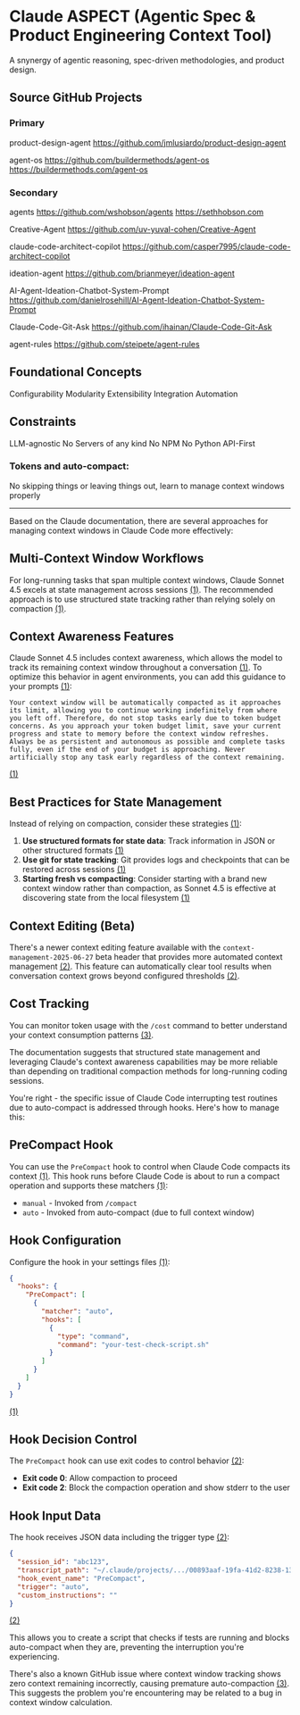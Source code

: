 # Claude ASPECT (Agentic Spec & Product Engineering Context Tool)

A snynergy of agentic reasoning, spec-driven methodologies, and product design.

## Source GitHub Projects

### Primary

product-design-agent
https://github.com/jmlusiardo/product-design-agent

agent-os
https://github.com/buildermethods/agent-os
https://buildermethods.com/agent-os

### Secondary

agents
https://github.com/wshobson/agents
https://sethhobson.com

Creative-Agent
https://github.com/uv-yuval-cohen/Creative-Agent

claude-code-architect-copilot
https://github.com/casper7995/claude-code-architect-copilot

ideation-agent
https://github.com/brianmeyer/ideation-agent

AI-Agent-Ideation-Chatbot-System-Prompt
https://github.com/danielrosehill/AI-Agent-Ideation-Chatbot-System-Prompt

Claude-Code-Git-Ask
https://github.com/ihainan/Claude-Code-Git-Ask

agent-rules
https://github.com/steipete/agent-rules

## Foundational Concepts

Configurability
Modularity
Extensibility
Integration
Automation

## Constraints

LLM-agnostic
No Servers of any kind
No NPM
No Python
API-First

### Tokens and auto-compact:

No skipping things or leaving things out, learn to manage context windows properly



---

Based on the Claude documentation, there are several approaches for managing context windows in Claude Code more effectively:

## Multi-Context Window Workflows

For long-running tasks that span multiple context windows, Claude Sonnet 4.5 excels at state management across sessions [(1)](https://docs.claude.com/en/docs/build-with-claude/prompt-engineering/claude-4-best-practices#general-principles). The recommended approach is to use structured state tracking rather than relying solely on compaction [(1)](https://docs.claude.com/en/docs/build-with-claude/prompt-engineering/claude-4-best-practices#general-principles).

## Context Awareness Features

Claude Sonnet 4.5 includes context awareness, which allows the model to track its remaining context window throughout a conversation [(1)](https://docs.claude.com/en/docs/build-with-claude/prompt-engineering/claude-4-best-practices#general-principles). To optimize this behavior in agent environments, you can add this guidance to your prompts [(1)](https://docs.claude.com/en/docs/build-with-claude/prompt-engineering/claude-4-best-practices#general-principles):

```
Your context window will be automatically compacted as it approaches its limit, allowing you to continue working indefinitely from where you left off. Therefore, do not stop tasks early due to token budget concerns. As you approach your token budget limit, save your current progress and state to memory before the context window refreshes. Always be as persistent and autonomous as possible and complete tasks fully, even if the end of your budget is approaching. Never artificially stop any task early regardless of the context remaining.
```
[(1)](https://docs.claude.com/en/docs/build-with-claude/prompt-engineering/claude-4-best-practices#general-principles)

## Best Practices for State Management

Instead of relying on compaction, consider these strategies [(1)](https://docs.claude.com/en/docs/build-with-claude/prompt-engineering/claude-4-best-practices#general-principles):

1. **Use structured formats for state data**: Track information in JSON or other structured formats [(1)](https://docs.claude.com/en/docs/build-with-claude/prompt-engineering/claude-4-best-practices#general-principles)
2. **Use git for state tracking**: Git provides logs and checkpoints that can be restored across sessions [(1)](https://docs.claude.com/en/docs/build-with-claude/prompt-engineering/claude-4-best-practices#general-principles)
3. **Starting fresh vs compacting**: Consider starting with a brand new context window rather than compaction, as Sonnet 4.5 is effective at discovering state from the local filesystem [(1)](https://docs.claude.com/en/docs/build-with-claude/prompt-engineering/claude-4-best-practices#general-principles)

## Context Editing (Beta)

There's a newer context editing feature available with the `context-management-2025-06-27` beta header that provides more automated context management [(2)](https://docs.claude.com/en/docs/build-with-claude/context-editing). This feature can automatically clear tool results when conversation context grows beyond configured thresholds [(2)](https://docs.claude.com/en/docs/build-with-claude/context-editing).

## Cost Tracking

You can monitor token usage with the `/cost` command to better understand your context consumption patterns [(3)](https://docs.claude.com/en/docs/claude-code/costs#reduce-token-usage).

The documentation suggests that structured state management and leveraging Claude's context awareness capabilities may be more reliable than depending on traditional compaction methods for long-running coding sessions.





You're right - the specific issue of Claude Code interrupting test routines due to auto-compact is addressed through hooks. Here's how to manage this:

## PreCompact Hook

You can use the `PreCompact` hook to control when Claude Code compacts its context [(1)](https://docs.claude.com/en/docs/claude-code/hooks#hook-events). This hook runs before Claude Code is about to run a compact operation and supports these matchers [(1)](https://docs.claude.com/en/docs/claude-code/hooks#hook-events):

- `manual` - Invoked from `/compact`
- `auto` - Invoked from auto-compact (due to full context window)

## Hook Configuration

Configure the hook in your settings files [(1)](https://docs.claude.com/en/docs/claude-code/hooks#hook-events):

```json
{
  "hooks": {
    "PreCompact": [
      {
        "matcher": "auto",
        "hooks": [
          {
            "type": "command",
            "command": "your-test-check-script.sh"
          }
        ]
      }
    ]
  }
}
```
[(1)](https://docs.claude.com/en/docs/claude-code/hooks#hook-events)

## Hook Decision Control

The `PreCompact` hook can use exit codes to control behavior [(2)](https://docs.claude.com/en/docs/claude-code/hooks#hook-events):

- **Exit code 0**: Allow compaction to proceed
- **Exit code 2**: Block the compaction operation and show stderr to the user

## Hook Input Data

The hook receives JSON data including the trigger type [(2)](https://docs.claude.com/en/docs/claude-code/hooks#hook-events):

```json
{
  "session_id": "abc123",
  "transcript_path": "~/.claude/projects/.../00893aaf-19fa-41d2-8238-13269b9b3ca0.jsonl",
  "hook_event_name": "PreCompact",
  "trigger": "auto",
  "custom_instructions": ""
}
```
[(2)](https://docs.claude.com/en/docs/claude-code/hooks#hook-events)

This allows you to create a script that checks if tests are running and blocks auto-compact when they are, preventing the interruption you're experiencing.

There's also a known GitHub issue where context window tracking shows zero context remaining incorrectly, causing premature auto-compaction [(3)](https://github.com/anthropics/claude-code/issues/2523). This suggests the problem you're encountering may be related to a bug in context window calculation.

